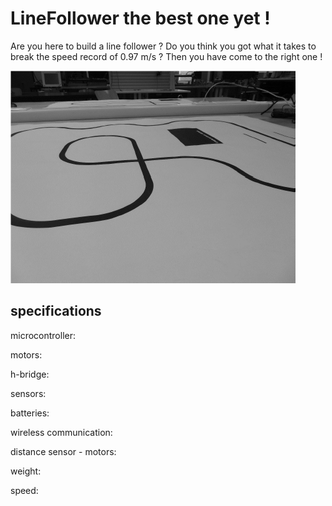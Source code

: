 # LineFollower the best one yet !

Are you here to build a line follower ? Do you think you got what it takes to break the speed record of 0.97 m/s ? Then you have come to the right one ! 

![A description of my image](images/empty.png)

  
## specifications

microcontroller: 

motors: 

h-bridge:

sensors:

batteries:

wireless communication:

distance sensor - motors:

weight:

speed: 

